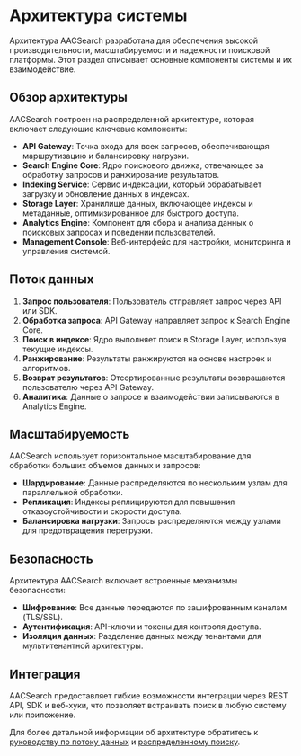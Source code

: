 # Архитектура системы

Архитектура AACSearch разработана для обеспечения высокой производительности, масштабируемости и надежности поисковой платформы. Этот раздел описывает основные компоненты системы и их взаимодействие.

## Обзор архитектуры

AACSearch построен на распределенной архитектуре, которая включает следующие ключевые компоненты:

- **API Gateway**: Точка входа для всех запросов, обеспечивающая маршрутизацию и балансировку нагрузки.
- **Search Engine Core**: Ядро поискового движка, отвечающее за обработку запросов и ранжирование результатов.
- **Indexing Service**: Сервис индексации, который обрабатывает загрузку и обновление данных в индексах.
- **Storage Layer**: Хранилище данных, включающее индексы и метаданные, оптимизированное для быстрого доступа.
- **Analytics Engine**: Компонент для сбора и анализа данных о поисковых запросах и поведении пользователей.
- **Management Console**: Веб-интерфейс для настройки, мониторинга и управления системой.

## Поток данных

1. **Запрос пользователя**: Пользователь отправляет запрос через API или SDK.
2. **Обработка запроса**: API Gateway направляет запрос к Search Engine Core.
3. **Поиск в индексе**: Ядро выполняет поиск в Storage Layer, используя текущие индексы.
4. **Ранжирование**: Результаты ранжируются на основе настроек и алгоритмов.
5. **Возврат результатов**: Отсортированные результаты возвращаются пользователю через API Gateway.
6. **Аналитика**: Данные о запросе и взаимодействии записываются в Analytics Engine.

## Масштабируемость

AACSearch использует горизонтальное масштабирование для обработки больших объемов данных и запросов:

- **Шардирование**: Данные распределяются по нескольким узлам для параллельной обработки.
- **Репликация**: Индексы реплицируются для повышения отказоустойчивости и скорости доступа.
- **Балансировка нагрузки**: Запросы распределяются между узлами для предотвращения перегрузки.

## Безопасность

Архитектура AACSearch включает встроенные механизмы безопасности:

- **Шифрование**: Все данные передаются по зашифрованным каналам (TLS/SSL).
- **Аутентификация**: API-ключи и токены для контроля доступа.
- **Изоляция данных**: Разделение данных между тенантами для мультитенантной архитектуры.

## Интеграция

AACSearch предоставляет гибкие возможности интеграции через REST API, SDK и веб-хуки, что позволяет встраивать поиск в любую систему или приложение.

Для более детальной информации об архитектуре обратитесь к [руководству по потоку данных](./data-flow.md) и [распределенному поиску](./distributed.md).
